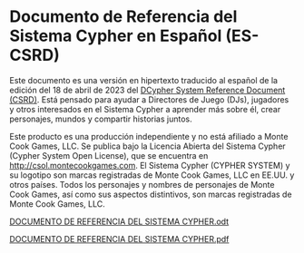 # Documento de Referencia del Sistema Cypher en Español (ES-CSRD)

Este documento es una versión en hipertexto traducido al español de la edición del 18 de abril de 2023 del [DCypher System Reference Document (CSRD)](http://csol.montecookgames.com/). Está pensado para ayudar a Directores de Juego (DJs), jugadores y otros interesados en el Sistema Cypher a aprender más sobre él, crear personajes, mundos y compartir historias juntos.

Este producto es una producción independiente y no está afiliado a Monte Cook Games, LLC. Se publica
bajo la Licencia Abierta del Sistema Cypher (Cypher System Open License), que se encuentra en
http://csol.montecookgames.com.
El Sistema Cypher (CYPHER SYSTEM) y su logotipo son marcas registradas de Monte Cook Games, LLC en
EE.UU. y otros países. Todos los personajes y nombres de personajes de Monte Cook Games, así como sus
aspectos distintivos, son marcas registradas de Monte Cook Games, LLC.


[DOCUMENTO DE REFERENCIA DEL SISTEMA CYPHER.odt](https://github.com/jabelardo/es-csrd/blob/main/DOCUMENTO%20DE%20REFERENCIA%20DEL%20SISTEMA%20CYPHER.odt)

[DOCUMENTO DE REFERENCIA DEL SISTEMA CYPHER.pdf](https://github.com/jabelardo/es-csrd/blob/main/DOCUMENTO%20DE%20REFERENCIA%20DEL%20SISTEMA%20CYPHER.pdf)


